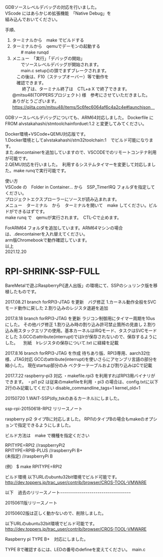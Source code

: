 GDBソースレベルデバッグの対応を行いました。<br>
 VScode にはあらかじめ拡張機能　「Native Debug」を<br>
 組み込んでおいてください。<br>
 
 手順、<br>
 1) ターミナルから　make でビルドする<br>
 2) ターミナルから　qemuでデーモンの起動する<br>
 　　# make runqd<br>
 3) メニュー　「実行」「デバッグの開始」<br>
 　　でソースレベルデバッグが開始されます。<br>
 　　main.c setup()の頭でまずブレークされます。<br>
　この後は、F10（ステップオーバー）等で動作を<br>
　確認できます。<br>
　
　終了は、ターミナル終了は　CTL+a X で終了できます。<br>
@mitsu48(TOPPERSプロジェクト) 様　参考にさせていただきました。<br>
ありがとうございます。<br>
https://qiita.com/mitsu48/items/5c6fec6064af6c4a2c4e#launchjson　<br>

GDBソースレベルデバッグについても、ARM64対応しました。
Dockerfile に
FROM alvstakahashi/stmtoolchainforduet:1.2
と変更してみてください。

Docker環境+VSCode+QEMU対応版です。<br>
1.Docker環境としてalvstakahashi/stm32toolchain:1　でビルド可能になります。<br>
また.devcontainerを追加していますので、VSCODEでのリモートコンテナ利用が可能です。<br>
2.QEMU対応を行いました。　利用するシステムタイマーを変更して対応しました。make runqで実行可能です。<br>

使い方 <br>
VSCode の　Folder in Container... から　SSP_TimerIRQ フォルダを指定してください。<br>
プロジェクトエクスプローラーにソースが読み込まれます。<br>
メニュー　ターミナル　から　ターミナルを開いて　make してください。ビルドができるはずです。<br>
make runq で　qemuが実行されます。　CTL-Cで止めます。<br>

ForARM64 フォルダを追加しています。ARM64マシンの場合は、.devcontainerを入れ替えてください。<br>
arm版Chromebookで動作確認しています。<br>
以上<br>
2021.12.20


# RPI-SHRINK-SSP-FULL
BareMetalで遊ぶRaspberryPi[達人出版」の環境にて、SSPのシュリンク版を移植したものです。

2017.08.21 
branch forRPI3-JTAG を更新　バグ修正
1.カーネル動作全般をSVCモード動作に戻した
2.割り込みのレジスタ退避を追加



2017.8.18 
branch forRPI3-JTAG を更新
ラジコン制御用にタイマー周期を10usにした。
その他バグ修正
1.割り込み時の割り込み許可禁止箇所の見直し
2.割り込み用スタックエリアの使用。基本カーネルはIRQモード、タスクはSVCモードとした
3.GCCのattribute(interrupt)ではlrが保存されないので、保存するようにした。
　別紙　lrレジスタの保存について.txt に経緯を記載




2017.8.16
branch forRPI3-JTAG を作成
待ちあり版、RPI3専用、aarch32仕様、JTAG対応
GCCのattribute(interrupt)を使いさらにアセンブリ言語の部分を
縮小した。
現在startup部分のみ
ベクターテーブルおよび割り込みはCで記載


2017.7.22
raspberry-pi3 対応
・makefile.rpi3 を利用すればRPI3用バイナリができます。
・pi1 pi2 は従来のmakefileを利用
・pi3 の場合は、config.txtに以下2行のみ記載してください
disable_commandline_tags=1
kernel_old=1
 

20150720
1.WAIT-SSP(dly_tskのあるカーネル)にしました。

ssp-rpi-20150618-RPI2 リリースノート

raspberry pi2 タイプBに対応しました。
RPI1のタイプBの場合もmakeのオプションで指定できるようにしました。


ビルド方法は　make で機種を指定ください

RPITYPE=RPI2		//raspberryPi2  
RPITYPE=RPIB-PLUS	//raspberryPi B+  
(未指定)			//raspberryPi B  

(例）
$ make RPITYPE=RPI2

ビルド環境
以下URLのubuntu32bit環境でビルド可能です。
http://dev.toppers.jp/trac_user/contrib/browser/CROS-TOOL-VMWARE




以下　過去のリリースノート------------------------------------

20150611版リリースノート

20150602版は正しく動かないので、削除しました。

以下URLのubuntu32bit環境でビルド可能です。
http://dev.toppers.jp/trac_user/contrib/browser/CROS-TOOL-VMWARE

Raspberry pi TYPE B+　対応にしました。

TYPE Bで確認するには、LEDの番号のdefineを変えてください。　main.c
